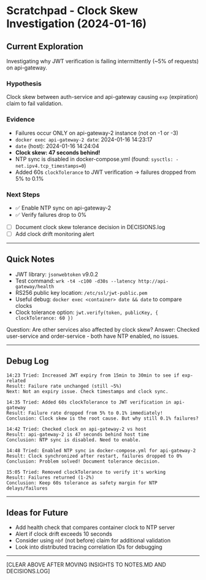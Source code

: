 # Scratchpad - Clock Skew Investigation (2024-01-16)

## Current Exploration

Investigating why JWT verification is failing intermittently (~5% of requests) on api-gateway.

### Hypothesis
Clock skew between auth-service and api-gateway causing `exp` (expiration) claim to fail validation.

### Evidence
- Failures occur ONLY on api-gateway-2 instance (not on -1 or -3)
- `docker exec api-gateway-2 date`: 2024-01-16 14:23:17
- `date` (host): 2024-01-16 14:24:04
- **Clock skew: 47 seconds behind!**
- NTP sync is disabled in docker-compose.yml (found: `sysctls: - net.ipv4.tcp_timestamps=0`)
- Added 60s `clockTolerance` to JWT verification → failures dropped from 5% to 0.1%

### Next Steps
- ✅ Enable NTP sync on api-gateway-2
- ✅ Verify failures drop to 0%
- [ ] Document clock skew tolerance decision in DECISIONS.log
- [ ] Add clock drift monitoring alert

---

## Quick Notes

- JWT library: `jsonwebtoken` v9.0.2
- Test command: `wrk -t4 -c100 -d30s --latency http://api-gateway/health`
- RS256 public key location: `/etc/ssl/jwt-public.pem`
- Useful debug: `docker exec <container> date && date` to compare clocks
- Clock tolerance option: `jwt.verify(token, publicKey, { clockTolerance: 60 })`

Question: Are other services also affected by clock skew?
Answer: Checked user-service and order-service - both have NTP enabled, no issues.

---

## Debug Log

```
14:23 Tried: Increased JWT expiry from 15min to 30min to see if exp-related
Result: Failure rate unchanged (still ~5%)
Next: Not an expiry issue. Check timestamps and clock sync.

14:35 Tried: Added 60s clockTolerance to JWT verification in api-gateway
Result: Failure rate dropped from 5% to 0.1% immediately!
Conclusion: Clock skew is the root cause. But why still 0.1% failures?

14:42 Tried: Checked clock on api-gateway-2 vs host
Result: api-gateway-2 is 47 seconds behind host time
Conclusion: NTP sync is disabled. Need to enable.

14:48 Tried: Enabled NTP sync in docker-compose.yml for api-gateway-2
Result: Clock synchronized after restart, failures dropped to 0%
Conclusion: Problem solved! Document tolerance decision.

15:05 Tried: Removed clockTolerance to verify it's working
Result: Failures returned (1-2%)
Conclusion: Keep 60s tolerance as safety margin for NTP delays/failures
```

---

## Ideas for Future

- Add health check that compares container clock to NTP server
- Alert if clock drift exceeds 10 seconds
- Consider using `nbf` (not before) claim for additional validation
- Look into distributed tracing correlation IDs for debugging

---

[CLEAR ABOVE AFTER MOVING INSIGHTS TO NOTES.MD AND DECISIONS.LOG]
